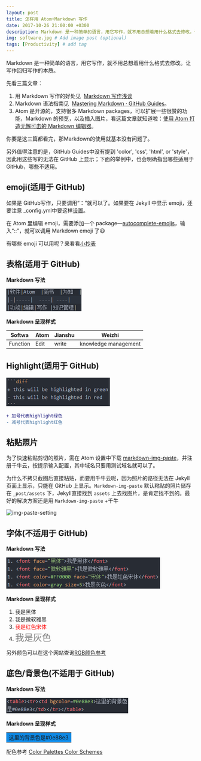 ```yaml
---
layout: post
title: 怎样用 Atom+Markdown 写作
date: 2017-10-26 21:00:00 +0300
description: Markdown 是一种简单的语言，用它写作，就不用总想着用什么格式去修改。让写作回归写作的本质。 # Add post description (optional)
img: software.jpg # Add image post (optional)
tags: [Productivity] # add tag
---
```


Markdown 是一种简单的语言，用它写作，就不用总想着用什么格式去修改。让写作回归写作的本质。

先看三篇文章：
1. 用 Markdown 写作的好处见  [Markdown 写作浅谈](http://mp.weixin.qq.com/s/HsPZLl60vjbEKEbT2HHH7A)
2. Markdown 语法指南见  [Mastering Markdown · GitHub Guides](https://guides.github.com/features/mastering-markdown/)。
3. Atom 是开源的，支持很多 Markdown packages，可以扩展一些很赞的功能，Markdown 的预览，以及插入图片，看这篇文章就知道啦：[使用 Atom 打造无懈可击的 Markdown 编辑器](http://www.cnblogs.com/libin-1/p/6638165.html)。

你要是这三篇都看完，那Markdown的使用就基本没有问题了。

另外值得注意的是，GitHub Guides中没有提到 'color', 'css', 'html', or 'style'，因此用这些写的无法在 GitHub 上显示；下面的举例中，也会明确指出哪些适用于 GitHub，哪些不适用。

## emoji(适用于 GitHub)

  如果是 GitHub写作，只要调用“：”就可以了。如果要在 Jekyll 中显示 emoji，还要注意 _config.yml中要这样[设置](https://help.github.com/articles/emoji-on-github-pages/)。

  在 Atom 里编辑 emoji，需要添加一个 package—[autocomplete-emojis](https://atom.io/packages/autocomplete-emojis)，输入“::”，就可以调用 Markdown emoji 了:smiley:

有哪些 emoji 可以用呢？来看看[小抄表](https://www.webpagefx.com/tools/emoji-cheat-sheet/)

## 表格(适用于 GitHub)
  **Markdown 写法**

  ![table](https://github.com/Marina-Ma/Marina-Ma.github.io/blob/master/assets/img/markdown-img-paste-20171026113646668.png?raw=true)

  **Markdown 呈现样式**

  |Softwa|Atom  |Jianshu|Weizhi|
  |------|------|------| ----|
  |Function|Edit|write |knowledge management|

## Highlight(适用于 GitHub)

![Highlight](https://github.com/Marina-Ma/Marina-Ma.github.io/blob/master/assets/img/markdown-img-paste-20171026133106904.png?raw=true)

```diff
+ 加号代表highlight绿色
- 减号代表highlight红色
```

## 粘贴照片

为了快速粘贴剪切的照片，需在 Atom 设置中下载 [markdown-img-paste](https://atom.io/packages/markdown-img-paste)，并注册千牛云，按提示输入配置，其中域名只要用测试域名就可以了。

为什么不拷贝截图后直接粘贴，而要用千牛云呢，因为照片的路径无法在 Jekyll 页面上显示，只能在 GitHub 上显示。```Markdown-img-paste``` 默认粘贴的照片储存在 ```_post/assets``` 下，Jekyll直接找到 ```assets``` 上去找图片，是肯定找不到的。最好的解决方案还是用 ```Markdown-img-paste``` +千牛

![img-paste-setting](http://oysqcklir.bkt.clouddn.com/markdown-img-paste-20171103004943248.png)


## 字体(不适用于 GitHub)

  **Markdown 写法**

![font](https://github.com/Marina-Ma/Marina-Ma.github.io/blob/master/assets/img/markdown-img-paste-2017102612053162.png?raw=true)

  **Markdown 呈现样式**

  1. <font face="黑体">我是黑体</font>
  1. <font face="微软雅黑">我是微软雅黑</font>
  1. <font color=#FF0000 face="宋体">我是红色宋体</font>
  1. <font color=gray size=5>我是灰色</font>

  另外颜色可以在这个网站查询[RGB颜色参考](http://tool.oschina.net/commons?type=3)

## 底色/背景色(不适用于 GitHub)

  **Markdown 写法**

![背景色](https://github.com/Marina-Ma/Marina-Ma.github.io/blob/master/assets/img/markdown-img-paste-20171026125110889.png?raw=true)

  **Markdown 呈现样式**
  <table><tr><td bgcolor=#0e88e3>这里的背景色是#0e88e3</td></tr></table>

  配色参考 [Color Palettes Color Schemes](http://www.color-hex.com/color-palettes/)
